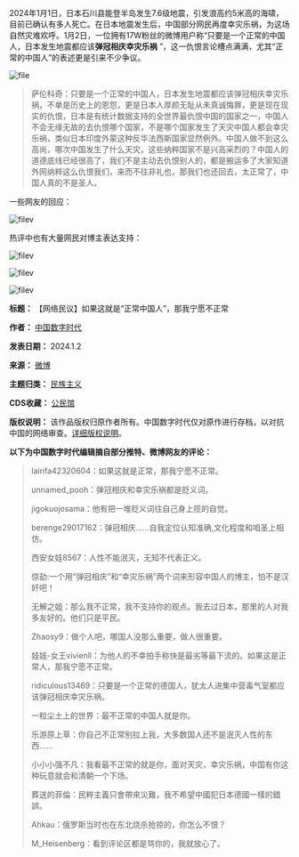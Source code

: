 2024年1月1日，日本石川县能登半岛发生7.6级地震，引发浪高约5米高的海啸，目前已确认有多人死亡。在日本地震发生后，中国部分网民再度幸灾乐祸，为这场自然灾难欢呼。1月2日，一位拥有17W粉丝的微博用户称“只要是一个正常的中国人，日本发生地震都应该**弹冠相庆幸灾乐祸** ”，这一仇恨言论槽点满满，尤其“正常的中国人”的表述更是引来不少争议。


![file](https://chinadigitaltimes.net/chinese/files/2024/01/image-1704264464997.png)



> 
> 萨伦科奇：只要是一个正常的中国人，日本发生地震都应该弹冠相庆幸灾乐祸，不单是历史上的恩怨，更是日本人厚颜无耻从未真诚悔罪，更是现在现实的仇恨，日本是有统计数据支持的全世界最仇恨中国的国家之一，中国人不会无缘无故的去仇恨哪个国家，不是哪个国家发生了天灾中国人都会幸灾乐祸，类似日本印度外蒙这种反华法西斯国家显然例外。中国人做不到这么高尚，哪次中国发生了什么天灾，这些纳粹国家不是兴高采烈的？中国人的道德底线已经很高了，我们不是主动去仇恨别人的，都是搬运多了大家知道外网纳粹这么仇恨我们，来而不往非礼也，那我们也还回去，太正常了，中国人真的不是圣人。
> 
> 
> 


一些网友的回应：


![filev](https://chinadigitaltimes.net/chinese/files/2024/01/image-1704264724394.png)


热评中也有大量网民对博主表达支持：


![filev](https://chinadigitaltimes.net/chinese/files/2024/01/image-1704266066663.png)  

![filev](https://chinadigitaltimes.net/chinese/files/2024/01/image-1704265945382.png)  

![filev](https://chinadigitaltimes.net/chinese/files/2024/01/image-1704266097732.png)




**标题：** 【网络民议】如果这就是“正常中国人”，那我宁愿不正常  

**作者：** [中国数字时代](https://chinadigitaltimes.net/space/中国数字时代)  

**发表日期：** 2024.1.2  

**来源：** [微博](https://weibo.com/3023587205/NzXUvdy9X)  

**主题归类：** [民族主义](https://chinadigitaltimes.net/space/民族主义)  

**CDS收藏：** [公民馆](https://chinadigitaltimes.net/space/%E5%85%AC%E6%B0%91%E9%A6%86)  

**版权说明：** 该作品版权归原作者所有。中国数字时代仅对原作进行存档，以对抗中国的网络审查。[详细版权说明](https://chinadigitaltimes.net/chinese/copyright)。


**以下为中国数字时代编辑摘自部分推特、微博网友的评论：** 



> 
> lairifa42320604：如果这就是正常，那我宁愿不正常。
> 
> 
> unnamed\_pooh：弹冠相庆和幸灾乐祸都是贬义词。
> 
> 
> jigokuojosama：他有把一堆贬义词往自己身上揽的自觉。
> 
> 
> berenge29017162：弹冠相庆……自我定位认知准确,文化程度和咱圣上相仿。
> 
> 
> 西安女娃8567：人性不能泯灭，无知不代表正义。
> 
> 
> 倞劼:一个用“弹冠相庆”和“幸灾乐祸”两个词来形容中国人的博主，怕不是汉奸吧！
> 
> 
> 无解之姐：那么我不正常，我不支持你的观点。我去过日本，那里的人对我多友好的。他们只是平民。
> 
> 
> Zhaosy9：做个人吧，哪国人没那么重要，做人很重要。
> 
> 
> 娃娃-女王vivienll：为他人的不幸拍手称快是最劣等最下流的。如果这是正常人，那我宁愿不正常。
> 
> 
> ridiculous13469：只要是一个正常的德国人，犹太人进集中营毒气室都应该弹冠相庆幸灾乐祸。
> 
> 
> 一粒尘土上的世界：最不正常的中国人就是你。
> 
> 
> 乐游原上草：你自己不正常别拉上我，大多数国人还不是泯灭人性的东西……
> 
> 
> 小小小强不凡：我看最不正常的就是你，面对天灾，幸灾乐祸，中国有你这种玩意就会和清朝一个下场。
> 
> 
> 葬送的菲倫：民粹主義只會帶來災難，我不希望中國犯日本德國一樣的錯誤。
> 
> 
> Ahkau：俄罗斯当时也在东北烧杀抢掠的，你怎么不恨？
> 
> 
> M\_Heisenberg：看到评论区都是骂你的，我就放心了。
> 
> 
> 

